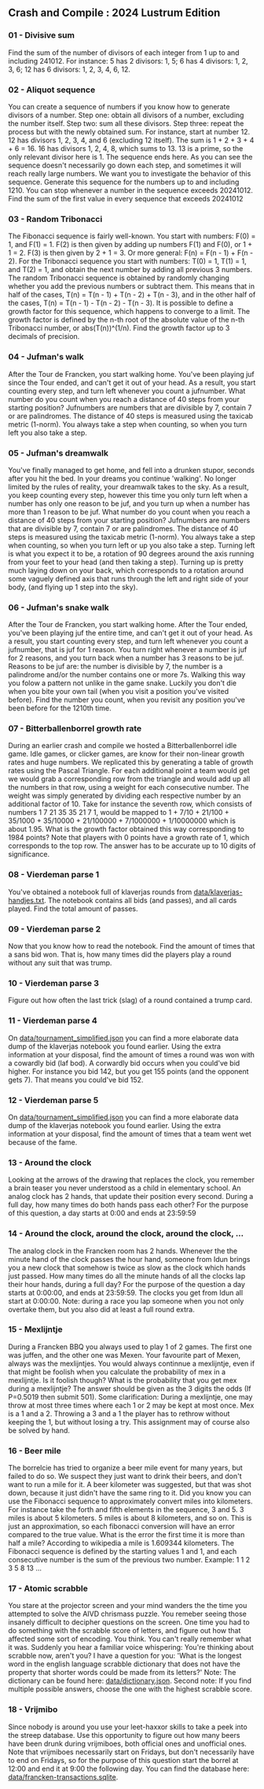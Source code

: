 ## Crash and Compile : 2024 Lustrum Edition

### 01 - Divisive sum

Find the sum of the number of divisors of each integer from 1 up to and including 241012. For instance: 5 has 2 divisors: 1, 5; 6 has 4 divisors: 1, 2, 3, 6; 12 has 6 divisors: 1, 2, 3, 4, 6, 12.

### 02 - Aliquot sequence

You can create a sequence of numbers if you know how to generate divisors of a number. Step one: obtain all divisors of a number, excluding the number itself. Step two: sum all these divisors. Step three: repeat the process but with the newly obtained sum. For instance, start at number 12. 12 has divisors 1, 2, 3, 4, and 6 (excluding 12 itself). The sum is 1 + 2 + 3 + 4 + 6 = 16. 16 has divisors 1, 2, 4, 8, which sums to 13. 13 is a prime, so the only relevant divisor here is 1. The sequence ends here. As you can see the sequence doesn't necessarily go down each step, and sometimes it will reach really large numbers. We want you to investigate the behavior of this sequence. Generate this sequence for the numbers up to and including 1210. You can stop whenever a number in the sequence exceeds 20241012. Find the sum of the first value in every sequence that exceeds 20241012

### 03 - Random Tribonacci

The Fibonacci sequence is fairly well-known. You start with numbers: F(0) = 1, and F(1) = 1. F(2) is then given by adding up numbers F(1) and F(0), or 1 + 1 = 2. F(3) is then given by 2 + 1 = 3. Or more general: F(n) = F(n - 1) + F(n  - 2). For the Tribonacci sequence you start with numbers: T(0) = 1, T(1) = 1, and T(2) = 1, and obtain the next number by adding all previous 3 numbers. The random Tribonacci sequence is obtained by randomly changing whether you add the previous numbers or subtract them. This means that in half of the cases, T(n) = T(n - 1) + T(n - 2) + T(n - 3), and in the other half of the cases, T(n) = T(n - 1) - T(n - 2) - T(n - 3). It is possible to define a growth factor for this sequence, which happens to converge to a limit. The growth factor is defined by the n-th root of the absolute value of the n-th Tribonacci number, or abs(T(n))^(1/n). Find the growth factor up to 3 decimals of precision.

### 04 - Jufman's walk

After the Tour de Francken, you start walking home. You've been playing juf since the Tour ended, and can't get it out of your head. As a result, you start counting every step, and turn left whenever you count a jufnumber. What number do you count when you reach a distance of 40 steps from your starting position? Jufnumbers are numbers that are divisible by 7, contain 7 or are palindromes. The distance of 40 steps is measured using the taxicab metric (1-norm). You always take a step when counting, so when you turn left you also take a step.

### 05 - Jufman's dreamwalk

You've finally managed to get home, and fell into a drunken stupor, seconds after you hit the bed. In your dreams you continue 'walking'. No longer limited by the rules of reality, your dreamwalk takes to the sky. As a result, you keep counting every step, however this time you only turn left when a number has only one reason to be juf, and you turn up when a number has more than 1 reason to be juf. What number do you count when you reach a distance of 40 steps from your starting position? Jufnumbers are numbers that are divisible by 7, contain 7 or are palindromes. The distance of 40 steps is measured using the taxicab metric (1-norm). You always take a step when counting, so when you turn left or up you also take a step. Turning left is what you expect it to be, a rotation of 90 degrees around the axis running from your feet to your head (and then taking a step). Turning up is pretty much laying down on your back, which corresponds to a rotation around some vaguely defined axis that runs through the left and right side of your body, (and flying up 1 step into the sky).

### 06 - Jufman's snake walk

After the Tour de Francken, you start walking home. After the Tour ended, you've been playing juf the entire time, and can't get it out of your head. As a result, you start counting every step, and turn left whenever you count a jufnumber, that is juf for 1 reason. You turn right whenever a number is juf for 2 reasons, and you turn back when a number has 3 reasons to be juf. Reasons to be juf are: the number is divisible by 7, the number is a palindrome and/or the number contains one or more 7s. Walking this way you folow a pattern not unlike in the game snake. Luckily you don't die when you bite your own tail (when you visit a position you've visited before). Find the number you count, when you revisit any position you've been before for the 1210th time.

### 07 - Bitterballenborrel growth rate

During an earlier crash and compile we hosted a Bitterballenborrel idle game. Idle games, or clicker games, are know for their non-linear growth rates and huge numbers. We replicated this by generating a table of growth rates using the Pascal Triangle. For each additional point a team would get we would grab a corresponding row from the triangle and would add up all the numbers in that row, using a weight for each consecutive number. The weight was simply generated by dividing each respective number by an additional factor of 10. Take for instance the seventh row, which consists of numbers 1 7 21 35 35 21 7 1, would be mapped to 1 + 7/10 + 21/100 + 35/1000 + 35/10000 + 21/100000 + 7/1000000 + 1/10000000 which is about 1.95. What is the growth factor obtained this way corresponding to 1984 points? Note that players with 0 points have a growth rate of 1, which corresponds to the top row. The answer has to be accurate up to 10 digits of significance.

### 08 - Vierdeman parse 1

You've obtained a notebook full of klaverjas rounds from [data/klaverjas-handjes.txt](data/klaverjas-handjes.txt). The notebook contains all bids (and passes), and all cards played. Find the total amount of passes.
### 09 - Vierdeman parse 2

Now that you know how to read the notebook. Find the amount of times that a sans bid won. That is, how many times did the players play a round without any suit that was trump.

### 10 - Vierdeman parse 3

Figure out how often the last trick (slag) of a round contained a trump card.

### 11 - Vierdeman parse 4

On [data/tournament_simplified.json](data/tournament_simplified.json) you can find a more elaborate data dump of the klaverjas notebook you found earlier. Using the extra information at your disposal, find the amount of times a round was won with a cowardly bid (laf bod). A corwardly bid occurs when you could've bid higher. For instance you bid 142, but you get 155 points (and the opponent gets 7). That means you could've bid 152.

### 12 - Vierdeman parse 5

On [data/tournament_simplified.json](data/tournament_simplified.json) you can find a more elaborate data dump of the klaverjas notebook you found earlier. Using the extra information at your disposal, find the amount of times that a team went wet because of the fame.

### 13 - Around the clock

Looking at the arrows of the drawing that replaces the clock, you remember a brain teaser you never understood as a child in elementary school. An analog clock has 2 hands, that update their position every second. During a full day, how many times do both hands pass each other? For the purpose of this question, a day starts at 0:00 and ends at 23:59:59

### 14 - Around the clock, around the clock, around the clock, ...

The analog clock in the Francken room has 2 hands. Whenever the the minute hand of the clock passes the hour hand, someone from Idun brings you a new clock that somehow is twice as slow as the clock which hands just passed. How many times do all the minute hands of all the clocks lap their hour hands, during a full day? For the purpose of the question a day starts at 0:00:00, and ends at 23:59:59. The clocks you get from Idun all start at 0:00:00. Note: during a race you lap someone when you not only overtake them, but you also did at least a full round extra.

### 15 - Mexlijntje

During a Francken BBQ you always used to play 1 of 2 games. The first one was juffen, and the other one was Mexen. Your favourite part of Mexen, always was the mexlijntjes. You would always continnue a mexlijntje, even if that might be foolish when you calculate the probability of mex in a mexlijntje. Is it foolish though? What is the probability that you get mex during a mexlijntje? The answer should be given as the 3 digits the odds (If P=0.5019 then submit 501). Some clarification: During a mexlijntje, one may throw at most three times where each 1 or 2 may be kept at most once. Mex is a 1 and a 2. Throwing a 3 and a 1 the player has to rethrow without keeping the 1, but without losing a try. This assignment may of course also be solved by hand.

### 16 - Beer mile

The borrelcie has tried to organize a beer mile event for many years, but failed to do so. We suspect they just want to drink their beers, and don't want to run a mile for it. A beer kilometer was suggested, but that was shot down, because it just didn't have the same ring to it. Did you know you can use the Fibonacci sequence to approximately convert miles into kilometers. For instance take the forth and fifth elements in the sequence, 3 and 5. 3 miles is about 5 kilometers. 5 miles is about 8 kilometers, and so on. This is just an approximation, so each fibonacci conversion will have an error compared to the true value. What is the error the first time it is more than half a mile? According to wikipedia a mile is 1.609344 kilometers. The Fibonacci sequence is defined by the starting values 1 and 1, and each consecutive number is the sum of the previous two number. Example: 1 1 2 3 5 8 13 ...

### 17 - Atomic scrabble

You stare at the projector screen and your mind wanders the the time you attempted to solve the AIVD chrismass puzzle. You remeber seeing those insanely difficult to decipher questions on the screen. One time you had to do something with the scrabble score of letters, and figure out how that affected some sort of encoding. You think. You can't really remember what it was. Suddenly you hear a familiar voice whispering: You're thinking about scrabble now, aren't you? I have a question for you: 'What is the longest word in the english language scrabble dictionary that does not have the property that shorter words could be made from its letters?' Note: The dictionary can be found here: [data/dictionary.json](data/dictionary.json). Second note: If you find multiple possible answers, choose the one with the highest scrabble score.

### 18 - Vrijmibo

Since nobody is around you use your leet-haxxor skills to take a peek into the streep database. Use this opportunity to figure out how many beers have been drunk during vrijmiboes, both official ones and unofficial ones. Note that vrijmiboes necessarily start on Fridays, but don't necessarily have to end on Fridays, so for the purpose of this question start the borrel at 12:00 and end it at 9:00 the following day. You can find the database here: [data/francken-transactions.sqlite](data/francken-transactions.sqlite).
